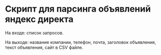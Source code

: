 # Скрипт для парсинга объявлений яндекс директа

На входе: список запросов.

На выходе: название компании, телефон, почта, заголовок объявления, текст объявления, сайт в CSV файле.
